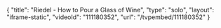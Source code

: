 {
    "title": "Riedel - How to Pour a Glass of Wine",
    "type": "solo",
    "layout": "iframe-static",
    "videoId": "111180352",
    "url": "\/tvpembed\/111180352"
}